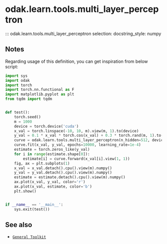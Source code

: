 # odak.learn.tools.multi_layer_perceptron

::: odak.learn.tools.multi_layer_perceptron
    selection:
        docstring_style: numpy

## Notes

Regarding usage of this definition, you can get inspiration from below script:
``` python
import sys
import odak
import torch
import torch.nn.functional as F
import matplotlib.pyplot as plt
from tqdm import tqdm


def test():
    torch.seed()
    m = 1000
    device = torch.device('cuda')
    x_val = torch.linspace(-10, 10, m).view(m, 1).to(device)
    y_val = 0.1 * x_val * torch.cos(x_val) + 0.3 * torch.rand(m, 1).to(device)
    curve = odak.learn.tools.multi_layer_perceptron(n_hidden=512, device=device)
    curve.fit(x_val, y_val, epochs=10000, learning_rate=1e-4)
    estimate = torch.zeros_like(y_val)
    for i in range(estimate.shape[0]):
        estimate[i] = curve.forward(x_val[i].view(1, 1))
    fig, ax = plt.subplots(1)
    x_val = x_val.detach().cpu().view(m).numpy()
    y_val = y_val.detach().cpu().view(m).numpy()
    estimate = estimate.detach().cpu().view(m).numpy()
    ax.plot(x_val, y_val, color='r')
    ax.plot(x_val, estimate, color='b')
    plt.show()


if __name__ == '__main__':
    sys.exit(test())
```


## See also

* [`General Toolkit`](../../../toolkit.md)

